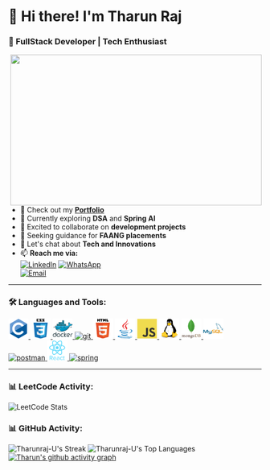 # 👋 Hi there! I'm **Tharun Raj**  

### 🚀 FullStack Developer | Tech Enthusiast  

<img align="right" width="500" height="300" src="https://cdn.dribbble.com/users/1059583/screenshots/4171367/coding-freak.gif">

- 🔭 Check out my [**Portfolio**](https://portfolio-sm3c.onrender.com/)  
- 🌱 Currently exploring **DSA** and **Spring AI**  
- 👯 Excited to collaborate on **development projects**  
- 🤔 Seeking guidance for **FAANG placements**  
- 💬 Let's chat about **Tech and Innovations**  
- 📫 **Reach me via:**  
  [![LinkedIn](https://img.shields.io/badge/LinkedIn-0077B5?style=for-the-badge&logo=linkedin&logoColor=white)](https://www.linkedin.com/in/tharun-raj-726360252/) 
  [![WhatsApp](https://img.shields.io/badge/WhatsApp-25D366?style=for-the-badge&logo=whatsapp&logoColor=white)](https://wa.me/7010791192)  
  [![Email](https://img.shields.io/badge/Email-D14836?style=for-the-badge&logo=gmail&logoColor=white)](mailto:tharunraj2023@gmail.com)
---

### 🛠️ Languages and Tools:

<p align="left"> 
  <a href="https://www.cprogramming.com/" target="_blank" rel="noreferrer"> 
    <img src="https://raw.githubusercontent.com/devicons/devicon/master/icons/c/c-original.svg" alt="c" width="40" height="40"/> 
  </a> 
  <a href="https://www.w3schools.com/css/" target="_blank" rel="noreferrer"> 
    <img src="https://raw.githubusercontent.com/devicons/devicon/master/icons/css3/css3-original-wordmark.svg" alt="css3" width="40" height="40"/> 
  </a> 
  <a href="https://www.docker.com/" target="_blank" rel="noreferrer"> 
    <img src="https://raw.githubusercontent.com/devicons/devicon/master/icons/docker/docker-original-wordmark.svg" alt="docker" width="40" height="40"/> 
  </a> 
  <a href="https://git-scm.com/" target="_blank" rel="noreferrer"> 
    <img src="https://www.vectorlogo.zone/logos/git-scm/git-scm-icon.svg" alt="git" width="40" height="40"/> 
  </a> 
  <a href="https://www.w3.org/html/" target="_blank" rel="noreferrer"> 
    <img src="https://raw.githubusercontent.com/devicons/devicon/master/icons/html5/html5-original-wordmark.svg" alt="html5" width="40" height="40"/> 
  </a> 
  <a href="https://www.java.com" target="_blank" rel="noreferrer"> 
    <img src="https://raw.githubusercontent.com/devicons/devicon/master/icons/java/java-original.svg" alt="java" width="40" height="40"/> 
  </a> 
  <a href="https://developer.mozilla.org/en-US/docs/Web/JavaScript" target="_blank" rel="noreferrer"> 
    <img src="https://raw.githubusercontent.com/devicons/devicon/master/icons/javascript/javascript-original.svg" alt="javascript" width="40" height="40"/> 
  </a> 
  <a href="https://www.linux.org/" target="_blank" rel="noreferrer"> 
    <img src="https://raw.githubusercontent.com/devicons/devicon/master/icons/linux/linux-original.svg" alt="linux" width="40" height="40"/> 
  </a> 
  <a href="https://www.mongodb.com/" target="_blank" rel="noreferrer"> 
    <img src="https://raw.githubusercontent.com/devicons/devicon/master/icons/mongodb/mongodb-original-wordmark.svg" alt="mongodb" width="40" height="40"/> 
  </a> 
  <a href="https://www.mysql.com/" target="_blank" rel="noreferrer"> 
    <img src="https://raw.githubusercontent.com/devicons/devicon/master/icons/mysql/mysql-original-wordmark.svg" alt="mysql" width="40" height="40"/> 
  </a> 
  <a href="https://postman.com" target="_blank" rel="noreferrer"> 
    <img src="https://www.vectorlogo.zone/logos/getpostman/getpostman-icon.svg" alt="postman" width="40" height="40"/> 
  </a> 
  <a href="https://reactjs.org/" target="_blank" rel="noreferrer"> 
    <img src="https://raw.githubusercontent.com/devicons/devicon/master/icons/react/react-original-wordmark.svg" alt="react" width="40" height="40"/> 
  </a> 
  <a href="https://spring.io/" target="_blank" rel="noreferrer"> 
    <img src="https://www.vectorlogo.zone/logos/springio/springio-icon.svg" alt="spring" width="40" height="40"/> 
  </a> 
</p>

---
### 📊 LeetCode Activity:
![LeetCode Stats](https://leetcode.panchajanya.dev/Tharunraj-U?theme=wtf&font=Suez%20One&ext=heatmap)
### 📊 GitHub Activity:
![Tharunraj-U's Streak](https://github-readme-streak-stats.herokuapp.com/?user=Tharunraj-U&theme=dark&hide_border=false)
![Tharunraj-U's Top Languages](https://github-readme-stats.vercel.app/api/top-langs/?username=Tharunraj-U&theme=dark&show_icons=true&hide_border=false&layout=compact)
[![Tharun's github activity graph](https://github-readme-activity-graph.vercel.app/graph?username=Tharunraj-U&bg_color=fff5f5&color=1a191a&line=4c9e5a&point=43fa00&area=true&hide_border=true)](https://github.com/ashutosh00710/github-readme-activity-graph)
